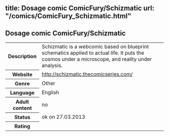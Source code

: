 title: Dosage comic ComicFury/Schizmatic
url: "/comics/ComicFury_Schizmatic.html"
---
Dosage comic ComicFury/Schizmatic
-----------------------------------------

<table class="comicinfo">
<tr>
<th>Description</th><td>Schizmatic is a webcomic based on blueprint schematics applied to actual life. It puts the cosmos under a microscope, and reality under analysis.</td>
</tr>
<tr>
<th>Website</th><td><a href="http://schizmatic.thecomicseries.com/">http://schizmatic.thecomicseries.com/</a></td>
</tr>
<tr>
<th>Genre</th><td>Other</td>
</tr>
<tr>
<th>Language</th><td>English</td>
</tr>
<tr>
<th>Adult content</th><td>no</td>
</tr>
<tr>
<th>Status</th><td>ok on 27.03.2013</td>
</tr>
<tr>
<th>Rating</th><td><div class="g-plusone" data-size="standard" data-annotation="bubble"
 data-href="http://schizmatic.thecomicseries.com/"></div></td>
</tr>
</table>
<script type="text/javascript">
  (function() {
    var po = document.createElement('script'); po.type = 'text/javascript'; po.async = true;
    po.src = 'https://apis.google.com/js/plusone.js';
    var s = document.getElementsByTagName('script')[0]; s.parentNode.insertBefore(po, s);
  })();
</script>
